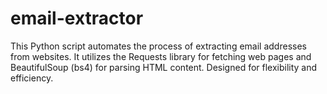 # email-extractor
 This Python script automates the process of extracting email addresses from websites. It utilizes the Requests library for fetching web pages and BeautifulSoup (bs4) for parsing HTML content. Designed for flexibility and efficiency.
